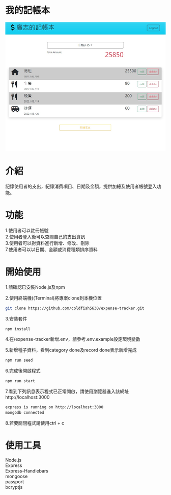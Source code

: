# 我的記帳本
![image](./expense-tracker.jpg)
# 介紹
記錄使用者的支出，紀錄消費項目、日期及金額，提供加總及使用者帳號登入功能。
# 功能
1.使用者可以註冊帳號  
2.使用者登入後可以查閱自己的支出資訊  
3.使用者可以對資料進行新增、修改、刪除  
7.使用者可以以日期、金額或消費種類排序資料  
# 開始使用
1.請確認已安裝Node.js及npm  

2.使用終端機((Terminal)將專案clone到本機位置  

``` bash
git clone https://github.com/coldfish5630/expense-tracker.git
```

3.安裝套件

```bash
npm install
```

4.在/expense-tracker新增.env，請參考.env.example設定環境變數

5.新增種子資料，看到category done及record done表示新增完成

```bash
npm run seed
```

6.完成後開啟程式

```bash
npm run start
```

7.看到下列訊息表示程式已正常開啟，請使用瀏覽器進入該網址http://localhost:3000

```bash
express is running on http://localhost:3000
mongodb connected
```

8.若要關閉程式請使用ctrl + c
# 使用工具
Node.js  
Express  
Express-Handlebars  
mongoose  
passport  
bcryptjs  
